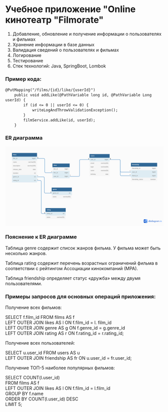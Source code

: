 # Учебное приложение "Online кинотеатр "Filmorate"

1. Добавление, обновление и получение информации о пользователях и фильмах
2. Хранение информации в базе данных
3. Валидация сведений о пользователях и фильмах
4. Логирование
5. Тестирование
6. Стек технологий: Java, SpringBoot, Lombok

### Пример кода:

```
@PutMapping("/films/{id}/like/{userId}")
    public void addLike(@PathVariable long id, @PathVariable Long userId) {
        if (id <= 0 || userId <= 0) {
            writeLogAndThrowValidationException();
        }
        filmService.addLike(id, userId);
    }
```

### ER диаграмма

![ER_diagram](ER_diagram.png)

### Пояснение к ER диаграмме

Таблица genre содержит список жанров фильма.
У фильма может быть несколько жанров.

Таблица rating содержит перечень возрастных ограничений
фильма в соответствии с рейтингом Ассоциации кинокомпаний (МРА).

Таблица friendship определяет статус «дружба» между двумя пользователями.

### Примеры запросов для основных операций приложения:

Получение всех фильмов:

SELECT f.film_id
FROM films AS f  
LEFT OUTER JOIN likes AS l ON f.film_id = l. film_id  
LEFT OUTER JOIN genre AS g ON f.genre_id = g.genre_id  
LEFT OUTER JOIN rating AS r ON f.rating_id = r.rating_id;

Получение всех пользователей:

SELECT u.user_id
FROM users AS u  
LEFT OUTER JOIN friendship AS fr ON u.user_id = fr.user_id;

Получение ТОП-5 наиболее популярных фильмов:

SELECT COUNT(l.user_id)  
FROM films AS f  
LEFT OUTER JOIN likes AS l ON f.film_id = l.film_id  
GROUP BY f.name  
ORDER BY COUNT(l.user_id) DESC  
LIMIT 5;  